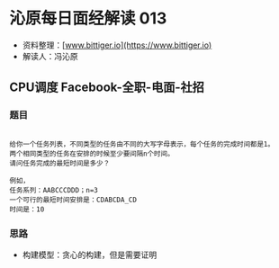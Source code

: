 # 沁原每日面经解读 013

- 资料整理：[www.bittiger.io](https://www.bittiger.io)
- 解读人：冯沁原

## CPU调度 Facebook-全职-电面-社招

### 题目

```

给你一个任务列表，不同类型的任务由不同的大写字母表示，每个任务的完成时间都是1。
两个相同类型的任务在安排的时候至少要间隔n个时间。
请问任务完成的最短时间是多少？

例如，
任务系列：AABCCCDDD；n=3
一个可行的最短时间安排是：CDABCDA_CD
时间是：10

```
### 思路

- 构建模型：贪心的构建，但是需要证明
